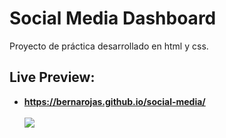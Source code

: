 # Social Media Dashboard
Proyecto de práctica desarrollado en html y css.
## Live Preview:
- **https://bernarojas.github.io/social-media/** <br> <br>
![](https://repository-images.githubusercontent.com/311035522/c071b380-21e0-11eb-99e1-cef21bce35ed)

